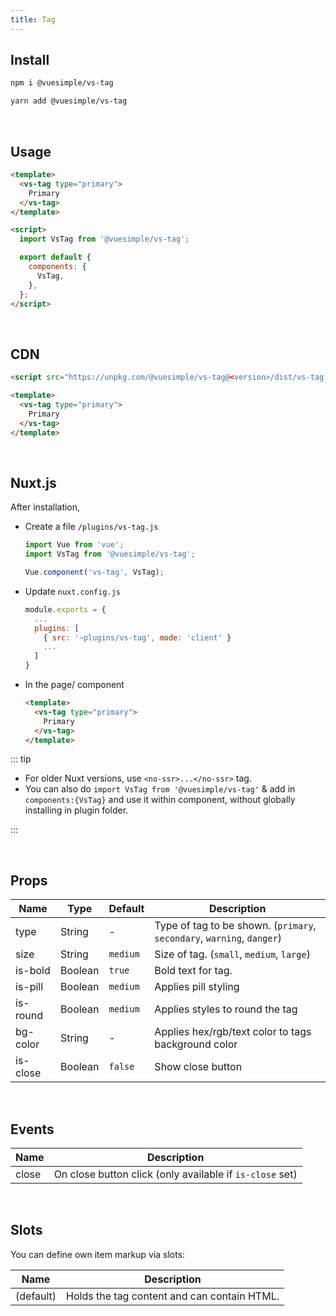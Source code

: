 ```yaml
---
title: Tag
---
```


<masthead title="Tag" description="A simple vue tag.">
  <component-links
    codesandbox="https://codesandbox.io/s/vs-tag-l7q3d"
    github="https://github.com/ashwinkshenoy/vue-simple/tree/master/packages/vs-tag"
    packageName="@vuesimple/vs-tag">
  </component-links>
</masthead>

## Install

```bash
npm i @vuesimple/vs-tag
```

```bash
yarn add @vuesimple/vs-tag
```

<br />

## Usage

```html
<template>
  <vs-tag type="primary">
    Primary
  </vs-tag>
</template>

<script>
  import VsTag from '@vuesimple/vs-tag';

  export default {
    components: {
      VsTag,
    },
  };
</script>
```

<br />

## CDN

```html
<script src="https://unpkg.com/@vuesimple/vs-tag@<version>/dist/vs-tag.min.js"></script>
```

```html
<template>
  <vs-tag type="primary">
    Primary
  </vs-tag>
</template>
```

<br />

## Nuxt.js

After installation,

- Create a file `/plugins/vs-tag.js`

  ```javascript
  import Vue from 'vue';
  import VsTag from '@vuesimple/vs-tag';

  Vue.component('vs-tag', VsTag);
  ```

- Update `nuxt.config.js`
  ```javascript
  module.exports = {
    ...
    plugins: [
      { src: '~plugins/vs-tag', mode: 'client' }
      ...
    ]
  }
  ```
- In the page/ component

  ```html
  <template>
    <vs-tag type="primary">
      Primary
    </vs-tag>
  </template>
  ```

::: tip

- For older Nuxt versions, use `<no-ssr>...</no-ssr>` tag.
- You can also do
  `import VsTag from '@vuesimple/vs-tag'`
  & add in `components:{VsTag}` and use it within component, without globally installing in plugin folder.

:::

<br />

## Props

| Name     | Type    | Default  | Description                                                            |
| -------- | ------- | -------- | ---------------------------------------------------------------------- |
| type     | String  | -        | Type of tag to be shown. (`primary`, `secondary`, `warning`, `danger`) |
| size     | String  | `medium` | Size of tag. (`small`, `medium`, `large`)                              |
| is-bold  | Boolean | `true`   | Bold text for tag.                                                     |
| is-pill  | Boolean | `medium` | Applies pill styling                                                   |
| is-round | Boolean | `medium` | Applies styles to round the tag                                        |
| bg-color | String  | -        | Applies hex/rgb/text color to tags background color                    |
| is-close | Boolean | `false`  | Show close button                                                      |

<br />

## Events

| Name  | Description                                              |
| ----- | -------------------------------------------------------- |
| close | On close button click (only available if `is-close` set) |

<br />

## Slots

You can define own item markup via slots:

| Name      | Description                                 |
| --------- | ------------------------------------------- |
| (default) | Holds the tag content and can contain HTML. |
